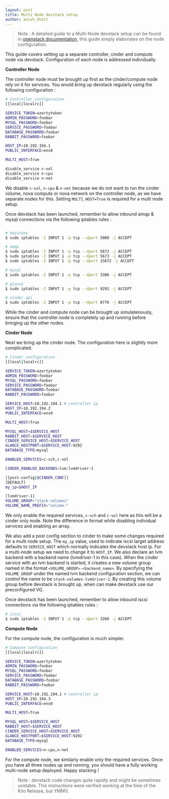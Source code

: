 ```yaml
---
layout: post
title: Multi Node devstack setup
author: anish_bhatt
---
```


  > Note : A detailed guide to a Multi-Node devstack setup can be found in [openstack documentation](http://http://docs.openstack.org/developer/devstack/guides/multinode-lab.html), this guide simply elaborates on the node configuration.

This guide covers setting up a separate controller, cinder and compute node via devstack. Configuration of each node is addressed individually.

**Controller Node**

The controller node must be brought up first as the cinder/compute node rely on it for services. You would bring up devstack regularly using the following configuration :

````bash
# Controller configuration
[[local|localrc]]

SERVICE_TOKEN=azertytoken
ADMIN_PASSWORD=foobar
MYSQL_PASSWORD=foobar
SERVICE_PASSWORD=foobar
DATABASE_PASSWORD=foobar
RABBIT_PASSWORD=foobar

HOST_IP=10.192.194.1
PUBLIC_INTERFACE=ens0

MULTI_HOST=True

disable_service c-vol
disable_service n-cpu
disable_service n-net
````
We disable <code>c-vol</code>, <code>n-cpu</code> & <code>n-net</code> because we do not want to run the cinder volume, nova compute or nova network on the controller node, as we have separate nodes for this. Setting <code>MULTI_HOST=True</code> is required for a multi node setup.

Once devstack has been launched, remember to allow inbound amqp & mysql connections via the following iptables rules :

````bash

# keystone
$ sudo iptables -I INPUT 1 -p tcp --dport 5000 -j ACCEPT

# amqp
$ sudo iptables -I INPUT 1 -p tcp --dport 5672 -j ACCEPT
$ sudo iptables -I INPUT 1 -p tcp --dport 5673 -j ACCEPT
$ sudo iptables -I INPUT 1 -p tcp --dport 15672 -j ACCEPT

# mysql
$ sudo iptables -I INPUT 1 -p tcp --dport 3306 -j ACCEPT

# glance
$ sudo iptables -I INPUT 1 -p tcp --dport 9292 -j ACCEPT

# cinder api
$ sudo iptables -I INPUT 1 -p tcp --dport 8776 -j ACCEPT
````

While the cinder and compute node can be brought up simulatenously, ensure that the controller node is completely up and running before bringing up the other nodes.

**Cinder Node**

Next we bring up the cinder node. The configuration here is slightly more complicated.

````bash
# Cinder configuration
[[local|localrc]]

SERVICE_TOKEN=azertytoken
ADMIN_PASSWORD=foobar
MYSQL_PASSWORD=foobar
SERVICE_PASSWORD=foobar
DATABASE_PASSWORD=foobar
RABBIT_PASSWORD=foobar

SERVICE_HOST=10.192.194.1 # controller ip
HOST_IP=10.192.194.2
PUBLIC_INTERFACE=ens0

MULTI_HOST=True

MYSQL_HOST=$SERVICE_HOST
RABBIT_HOST=$SERVICE_HOST
CINDER_SERVICE_HOST=$SERVICE_HOST
GLANCE_HOSTPORT=$SERVICE_HOST:9292
DATABASE_TYPE=mysql

ENABLED_SERVICES=c-sch,c-vol

CINDER_ENABLED_BACKENDS=lvm:lvmdriver-1

[[post-config|$CINDER_CONF]]
[DEFAULT]
my_ip=$HOST_IP

[lvmdriver-1]
VOLUME_GROUP="stack-volumes"
VOLUME_NAME_PREFIX="volume-"
````

We only enable the required services, <code>c-sch</code> and <code>c-vol</code> here as this will be a cinder only node. Note the difference in format while disabling individual services and enabling an array.

We also add a post config section to cinder to make some changes required for a multi node setup. The <code>my\_ip</code> value, used to indicate iscsi target address defaults to <code>SERVICE\_HOST</code> which normally indicates the devstack host ip. For a multi-node setup we need to change it to <code>HOST\_IP</code>. We also declare an lvm backend with a backend name (lvmdriver-1 in this case). When the cinder service with an lvm backend is started, it creates a new volume group named in the format <code>\<VOLUME\_GROUP\>-\<backend_name\></code>. By specifying the <code>VOLUME\_GROUP</code> under the named lvm backend configuration section, we can control the name to be <code>stack-volumes-lvmdriver-1</code>. By creating this volume group before devstack is brought up, when can make devstack use our preconfigured VG.

Once devstack has been launched, remember to allow inbound iscsi connections via the following iptables rules :

````bash
# iscsi
$ sudo iptables -I INPUT 1 -p tcp --dport 3260 -j ACCEPT
````
**Compute Node**

For the compute node, the configuration is much simpler.

````bash
# Compute configuration
[[local|localrc]]

SERVICE_TOKEN=azertytoken
ADMIN_PASSWORD=foobar
MYSQL_PASSWORD=foobar
SERVICE_PASSWORD=foobar
DATABASE_PASSWORD=foobar
RABBIT_PASSWORD=foobar

SERVICE_HOST=10.192.194.1 # controller ip
HOST_IP=10.192.194.3
PUBLIC_INTERFACE=ens0

MULTI_HOST=True

MYSQL_HOST=$SERVICE_HOST
RABBIT_HOST=$SERVICE_HOST
CINDER_SERVICE_HOST=$SERVICE_HOST
GLANCE_HOSTPORT=$SERVICE_HOST:9292
DATABASE_TYPE=mysql

ENABLED_SERVICES=n-cpu,n-net
````

For the compute node, we similarly enable only the required services. Once you have all three nodes up and running, you should have a fully working multi-node setup deployed. Happy stacking !

 > Note : devstack code changes quite rapidly and might be sometimes unstable. This instructions were verified working at the time of the Kilo Release, but YMMV.
